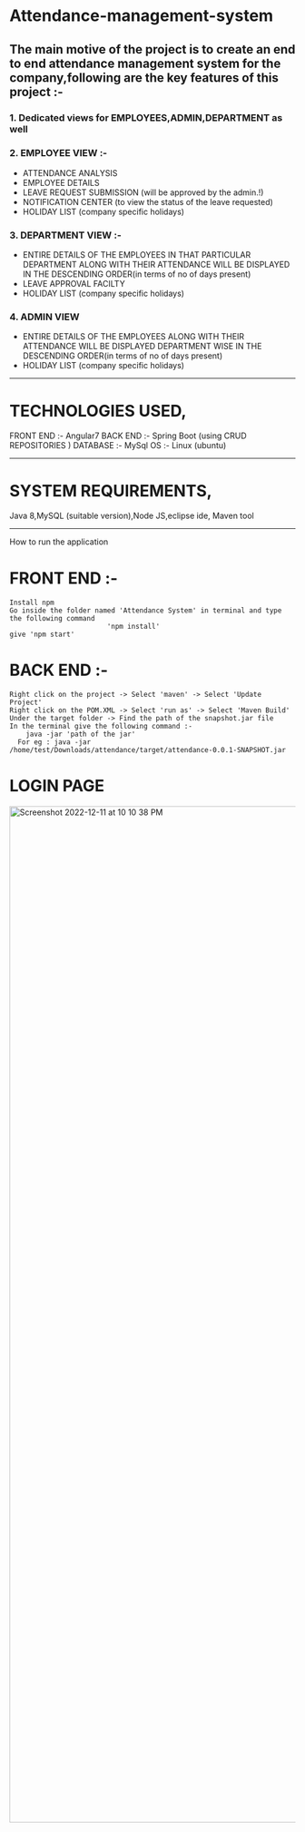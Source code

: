 # Attendance-management-system

## The main motive of the project is to create an end to end attendance management system for the company,following are the key features of this project :-
### 1. Dedicated views for EMPLOYEES,ADMIN,DEPARTMENT as well
### 2. EMPLOYEE VIEW :-
  * ATTENDANCE ANALYSIS 
  * EMPLOYEE DETAILS
  * LEAVE REQUEST SUBMISSION (will be approved by the admin.!)
  * NOTIFICATION CENTER (to view the status of the leave requested)
  * HOLIDAY LIST (company specific holidays)
### 3. DEPARTMENT VIEW :-
  * ENTIRE DETAILS OF THE EMPLOYEES IN THAT PARTICULAR DEPARTMENT ALONG WITH THEIR ATTENDANCE WILL BE DISPLAYED IN THE DESCENDING ORDER(in terms of no of days present)
  * LEAVE APPROVAL FACILTY 
  * HOLIDAY LIST (company specific holidays)
### 4. ADMIN VIEW
  * ENTIRE DETAILS OF THE EMPLOYEES ALONG WITH THEIR ATTENDANCE WILL BE DISPLAYED DEPARTMENT WISE IN THE DESCENDING ORDER(in terms of no of days present)
  * HOLIDAY LIST (company specific holidays)
  
  
  -------------------------------------------------------------------------------
  
#  TECHNOLOGIES USED,
  
  FRONT END :- Angular7
  BACK END :- Spring Boot (using CRUD REPOSITORIES ) 
  DATABASE :- MySql
  OS :- Linux (ubuntu)
  
  -------------------------------------------------------------------------------
  
#  SYSTEM REQUIREMENTS,
  Java 8,MySQL (suitable version),Node JS,eclipse ide, Maven tool
  
  
  --------------------------------------------------------------------------------
  
  How to run the application 
  
#  FRONT END :-
    Install npm 
    Go inside the folder named 'Attendance System' in terminal and type the following command
                            'npm install'  
    give 'npm start'
    
    
# BACK END :- 
    Right click on the project -> Select 'maven' -> Select 'Update Project'
    Right click on the POM.XML -> Select 'run as' -> Select 'Maven Build'
    Under the target folder -> Find the path of the snapshot.jar file 
    In the terminal give the following command :-
        java -jar 'path of the jar'
      For eg : java -jar /home/test/Downloads/attendance/target/attendance-0.0.1-SNAPSHOT.jar
    
# LOGIN PAGE   
<img width="1792" alt="Screenshot 2022-12-11 at 10 10 38 PM" src="https://user-images.githubusercontent.com/30067377/206952645-3f55c23f-ac05-4642-aa4a-23bebba0e25d.png">


